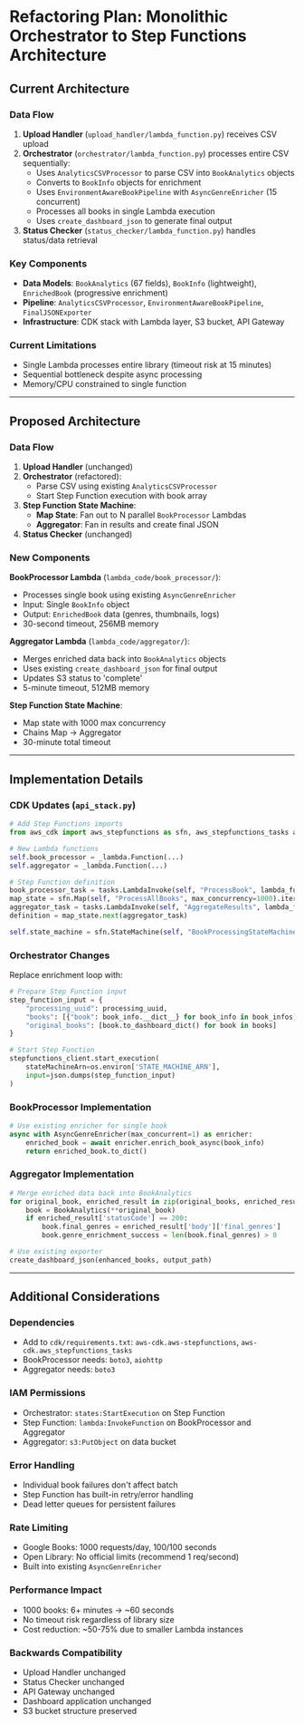 # Refactoring Plan: Monolithic Orchestrator to Step Functions Architecture

## Current Architecture

### Data Flow
1. **Upload Handler** (`upload_handler/lambda_function.py`) receives CSV upload
2. **Orchestrator** (`orchestrator/lambda_function.py`) processes entire CSV sequentially:
   - Uses `AnalyticsCSVProcessor` to parse CSV into `BookAnalytics` objects
   - Converts to `BookInfo` objects for enrichment
   - Uses `EnvironmentAwareBookPipeline` with `AsyncGenreEnricher` (15 concurrent)
   - Processes all books in single Lambda execution
   - Uses `create_dashboard_json` to generate final output
3. **Status Checker** (`status_checker/lambda_function.py`) handles status/data retrieval

### Key Components
- **Data Models**: `BookAnalytics` (67 fields), `BookInfo` (lightweight), `EnrichedBook` (progressive enrichment)
- **Pipeline**: `AnalyticsCSVProcessor`, `EnvironmentAwareBookPipeline`, `FinalJSONExporter`
- **Infrastructure**: CDK stack with Lambda layer, S3 bucket, API Gateway

### Current Limitations
- Single Lambda processes entire library (timeout risk at 15 minutes)
- Sequential bottleneck despite async processing
- Memory/CPU constrained to single function

---

## Proposed Architecture

### Data Flow
1. **Upload Handler** (unchanged)
2. **Orchestrator** (refactored):
   - Parse CSV using existing `AnalyticsCSVProcessor`
   - Start Step Function execution with book array
3. **Step Function State Machine**:
   - **Map State**: Fan out to N parallel `BookProcessor` Lambdas
   - **Aggregator**: Fan in results and create final JSON
4. **Status Checker** (unchanged)

### New Components

**BookProcessor Lambda** (`lambda_code/book_processor/`):
- Processes single book using existing `AsyncGenreEnricher`
- Input: Single `BookInfo` object
- Output: `EnrichedBook` data (genres, thumbnails, logs)
- 30-second timeout, 256MB memory

**Aggregator Lambda** (`lambda_code/aggregator/`):
- Merges enriched data back into `BookAnalytics` objects
- Uses existing `create_dashboard_json` for final output
- Updates S3 status to 'complete'
- 5-minute timeout, 512MB memory

**Step Function State Machine**:
- Map state with 1000 max concurrency
- Chains Map → Aggregator
- 30-minute total timeout

---

## Implementation Details

### CDK Updates (`api_stack.py`)
```python
# Add Step Functions imports
from aws_cdk import aws_stepfunctions as sfn, aws_stepfunctions_tasks as tasks

# New Lambda functions
self.book_processor = _lambda.Function(...)
self.aggregator = _lambda.Function(...)

# Step Function definition
book_processor_task = tasks.LambdaInvoke(self, "ProcessBook", lambda_function=self.book_processor)
map_state = sfn.Map(self, "ProcessAllBooks", max_concurrency=1000).iterator(book_processor_task)
aggregator_task = tasks.LambdaInvoke(self, "AggregateResults", lambda_function=self.aggregator)
definition = map_state.next(aggregator_task)

self.state_machine = sfn.StateMachine(self, "BookProcessingStateMachine", definition=definition)
```

### Orchestrator Changes
Replace enrichment loop with:
```python
# Prepare Step Function input
step_function_input = {
    "processing_uuid": processing_uuid,
    "books": [{"book": book_info.__dict__} for book_info in book_infos],
    "original_books": [book.to_dashboard_dict() for book in books]
}

# Start Step Function
stepfunctions_client.start_execution(
    stateMachineArn=os.environ['STATE_MACHINE_ARN'],
    input=json.dumps(step_function_input)
)
```

### BookProcessor Implementation
```python
# Use existing enricher for single book
async with AsyncGenreEnricher(max_concurrent=1) as enricher:
    enriched_book = await enricher.enrich_book_async(book_info)
    return enriched_book.to_dict()
```

### Aggregator Implementation
```python
# Merge enriched data back into BookAnalytics
for original_book, enriched_result in zip(original_books, enriched_results):
    book = BookAnalytics(**original_book)
    if enriched_result['statusCode'] == 200:
        book.final_genres = enriched_result['body']['final_genres']
        book.genre_enrichment_success = len(book.final_genres) > 0

# Use existing exporter
create_dashboard_json(enhanced_books, output_path)
```

---

## Additional Considerations

### Dependencies
- Add to `cdk/requirements.txt`: `aws-cdk.aws-stepfunctions`, `aws-cdk.aws_stepfunctions_tasks`
- BookProcessor needs: `boto3`, `aiohttp`
- Aggregator needs: `boto3`

### IAM Permissions
- Orchestrator: `states:StartExecution` on Step Function
- Step Function: `lambda:InvokeFunction` on BookProcessor and Aggregator
- Aggregator: `s3:PutObject` on data bucket

### Error Handling
- Individual book failures don't affect batch
- Step Function has built-in retry/error handling
- Dead letter queues for persistent failures

### Rate Limiting
- Google Books: 1000 requests/day, 100/100 seconds
- Open Library: No official limits (recommend 1 req/second)
- Built into existing `AsyncGenreEnricher`

### Performance Impact
- 1000 books: 6+ minutes → ~60 seconds
- No timeout risk regardless of library size
- Cost reduction: ~50-75% due to smaller Lambda instances

### Backwards Compatibility
- Upload Handler unchanged
- Status Checker unchanged
- API Gateway unchanged
- Dashboard application unchanged
- S3 bucket structure preserved